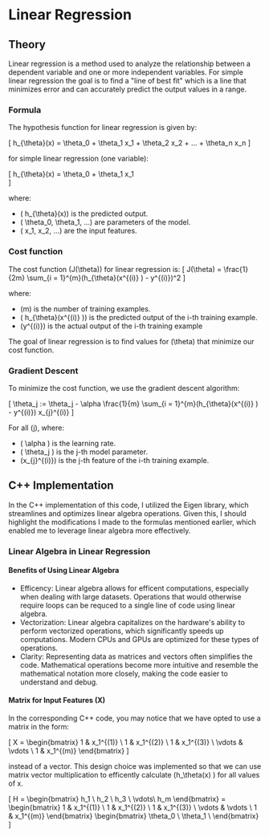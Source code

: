 # Linear Regression

## Theory

Linear regression is a method used to analyze the relationship between a dependent variable and one or more independent variables. For simple linear regression the goal is to find a "line of best fit" which is a line that minimizes error and can accurately predict the output values in a range.

### Formula

The hypothesis function for linear regression is given by:

\[
h_{\theta}(x) = \theta_0 + \theta_1 x_1 + \theta_2 x_2 + ... + \theta_n x_n
\]

for simple linear regression (one variable):

\[
h_{\theta}(x) = \theta_0 + \theta_1 x_1  
\]

where:

- \( h_{\theta}(x)\) is the predicted output.
- \( \theta_0, \theta_1, ...\)  are parameters of the model.
- \( x_1, x_2, ...\) are the input features.

### Cost function

The cost function \(J(\theta)\) for linear regression is:
\[
J(\theta) = \frac{1}{2m} \sum_{i = 1}^{m}(h_{\theta}(x^{(i)} ) - y^{(i)})^2
\]

where:

- \(m\) is the number of training examples.
- \( h_{\theta}(x^{(i)} )\) is the predicted output of the i-th training example.
- \(y^{(i)}\) is the actual output of the i-th training example
  
The goal of linear regression is to find values for \(\theta\) that minimize our cost function.

### Gradient Descent

To minimize the cost function, we use the gradient descent algorithm:

\[
\theta_j := \theta_j - \alpha \frac{1}{m} \sum_{i = 1}^{m}(h_{\theta}(x^{(i)} ) - y^{(i)}) x_{j}^{(i)}
\]

For all \(j\), where:

- \( \alpha \) is the learning rate.
- \( \theta_j \) is the j-th model parameter.
- \(x_{j}^{(i)}\) is the j-th feature of the i-th training example.

## C++ Implementation

In the C++ implementation of this code, I utilized the Eigen library, which streamlines and optimizes linear algebra operations. Given this, I should highlight the modifications I made to the formulas mentioned earlier, which enabled me to leverage linear algebra more effectively.

### Linear Algebra in Linear Regression

#### Benefits of Using Linear Algebra

- Efficency: Linear algebra allows for efficent computations, especially when dealing with large datasets. Operations that would otherwise require loops can be requced to a single line of code using linear algebra.
- Vectorization: Linear algebra capitalizes on the hardware's ability to perform vectorized operations, which significantly speeds up computations. Modern CPUs and GPUs are optimized for these types of operations.
- Clarity: Representing data as matrices and vectors often simplifies the code. Mathematical operations become more intuitive and resemble the mathematical notation more closely, making the code easier to understand and debug.

#### Matrix for Input Features (X)

In the corresponding C++ code, you may notice that we have opted to use a matrix in the form:

\[
X = \begin{bmatrix}
1 & x_1^{(1)} \\
1 & x_1^{(2)} \\
1 & x_1^{(3)} \\
\vdots & \vdots \\
1 & x_1^{(m)}
\end{bmatrix}
\]

instead of a vector. This design choice was implemented so that we can use matrix vector multiplication to efficently calculate \(h_\theta(x) \) for all values of x.

\[
   H = \begin{bmatrix}
h_1 \\
h_2 \\
h_3 \\
\vdots\\
h_m
\end{bmatrix} = \begin{bmatrix}
1 & x_1^{(1)} \\
1 & x_1^{(2)} \\
1 & x_1^{(3)} \\
\vdots & \vdots \\
1 & x_1^{(m)}
\end{bmatrix} \begin{bmatrix}
\theta_0 \\
\theta_1 \\
\end{bmatrix}
\]
